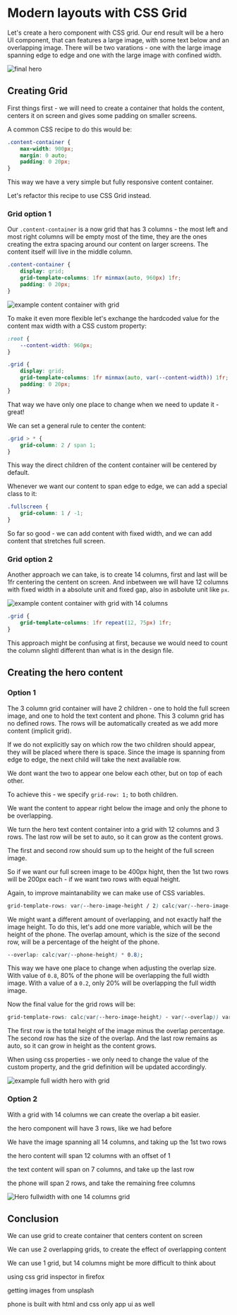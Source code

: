 # Modern layouts with CSS Grid

Let's create a hero component with CSS grid.
Our end result will be a hero UI component, that can features a large image, with some text below and an overlapping image. There will be two varations - one with the large image spanning edge to edge and one with the large image with confined width.

![final hero](hero-fullwidth-final.png)

## Creating Grid

First things first - we will need to create a container that holds the content, centers it on screen and gives some padding on smaller screens.

A common CSS recipe to do this would be:

```css
.content-container {
    max-width: 900px;
    margin: 0 auto;
    padding: 0 20px;
}
```

This way we have a very simple but fully responsive content container.

Let's refactor this recipe to use CSS Grid instead.

### Grid option 1

Our `.content-container` is a now grid that has 3 columns - the most left and most right columns will be empty most of the time, they are the ones creating the extra spacing around our content on larger screens. The content itself will live in the middle column.

```css
.content-container {
    display: grid;
    grid-template-columns: 1fr minmax(auto, 960px) 1fr;
    padding: 0 20px;
}
```

![example content container with grid](example-content-container.png)

To make it even more flexible let's exchange the hardcoded value for the content max width with a CSS custom property:

```css
:root {
    --content-width: 960px;
}

.grid {
    display: grid;
    grid-template-columns: 1fr minmax(auto, var(--content-width)) 1fr;
    padding: 0 20px;
}
```

That way we have only one place to change when we need to update it - great!

We can set a general rule to center the content:

```css
.grid > * {
    grid-column: 2 / span 1;
}
```

This way the direct children of the content container will be centered by default.

Whenever we want our content to span edge to edge, we can add a special class to it:

```css
.fullscreen {
    grid-column: 1 / -1;
}
```

So far so good - we can add content with fixed width, and we can add content that stretches full screen.

### Grid option 2

Another approach we can take, is to create 14 columns, first and last will be 1fr centering the centent on screen.
And inbetween we will have 12 columns with fixed width in a absolute unit and fixed gap, also in asbolute unit like `px`.

![example content container with grid with 14 columns](example-content-container-14-columns.png)

```css
.grid {
    grid-template-columns: 1fr repeat(12, 75px) 1fr;
}
```

This approach might be confusing at first, because we would need to count the column slightl different than what is in the design file.

## Creating the hero content

### Option 1

The 3 column grid container will have 2 children - one to hold the full screen image, and one to hold the text content and phone. This 3 column grid has no defined rows.
The rows will be automatically created as we add more content (implicit grid).


If we do not explicitly say on which row the two children should appear, they will be placed where there is space. Since the image is spanning from edge to edge, the next child will take the next available row.


We dont want the two to appear one below each other, but on top of each other.

To achieve this - we specify `grid-row: 1;` to both children.

We want the content to appear right below the image and only the phone to be overlapping.

We turn the hero text content container into a grid with 12 columns and 3 rows. The last row will be set to auto, so it can grow as the content grows.

The first and second row should sum up to the height of the full screen image.

So if we want our full screen image to be 400px hight, then the 1st two rows will be 200px each - if we want two rows with equal height.

Again, to improve maintanability we can make use of CSS variables.

```css
grid-template-rows: var(--hero-image-height / 2) calc(var(--hero-image-height) / 2) auto;
```

We might want a different amount of overlapping, and not exactly half the image height.
To do this, let's add one more variable, which will be the height of the phone.
The overlap amount, which is the size of the second row, will be a percentage of the height of the phone.

```css
--overlap: calc(var(--phone-height) * 0.8);
```

This way we have one place to change when adjusting the overlap size. With value of `0.8`, 80% of the phone will be overlapping the full width image. With a value of a `0.2`, only 20% will be overlapping the full width image.

Now the final value for the grid rows will be:

```css
grid-template-rows: calc(var(--hero-image-height) - var(--overlap)) var(--overlap) auto;
```

The first row is the total height of the image minus the overlap percentage. The second row has the size of the overlap.
And the last row remains as auto, so it can grow in height as the content grows.

When using css properties - we only need to change the value of the custom property, and the grid definition will be updated accordingly.

![example full width hero with grid](hero-fullwidth-content-grid.png)

### Option 2

With a grid with 14 columns we can create the overlap a bit easier.

the hero component will have 3 rows, like we had before

We have the image spanning all 14 columns, and taking up the 1st two rows

the hero content will span 12 columns with an offset of 1

the text content will span on 7 columns, and take up the last row

the phone will span 2 rows, and take the remaining free columns

![Hero fullwidth with one 14 columns grid](hero-fullwidth-14-columns.png)

## Conclusion

We can use grid to create container that centers content on screen

We can use 2 overlapping grids, to create the effect of overlapping content

We can use 1 grid, but 14 columns might be more difficult to think about



using css grid inspector in firefox

getting images from unsplash

phone is built with html and css only 
app ui as well


